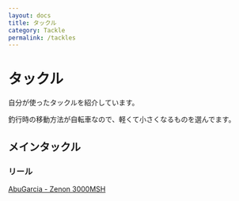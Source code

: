 ```yaml
---
layout: docs
title: タックル
category: Tackle
permalink: /tackles
---
```

# タックル

自分が使ったタックルを紹介しています。

釣行時の移動方法が自転車なので、軽くて小さくなるものを選んでます。

## メインタックル

### リール

[AbuGarcia - Zenon 3000MSH](/tackles/abu-garcia/zenon-3000MSH)